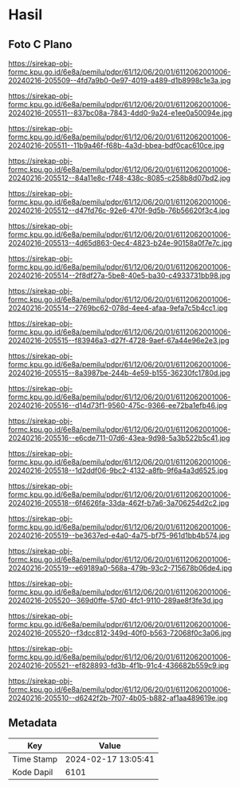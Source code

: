 # Hasil

## Foto C Plano

https://sirekap-obj-formc.kpu.go.id/6e8a/pemilu/pdpr/61/12/06/20/01/6112062001006-20240216-205509--4fd7a9b0-0e97-4019-a489-d1b8998c1e3a.jpg

https://sirekap-obj-formc.kpu.go.id/6e8a/pemilu/pdpr/61/12/06/20/01/6112062001006-20240216-205511--837bc08a-7843-4dd0-9a24-e1ee0a50094e.jpg

https://sirekap-obj-formc.kpu.go.id/6e8a/pemilu/pdpr/61/12/06/20/01/6112062001006-20240216-205511--11b9a46f-f68b-4a3d-bbea-bdf0cac610ce.jpg

https://sirekap-obj-formc.kpu.go.id/6e8a/pemilu/pdpr/61/12/06/20/01/6112062001006-20240216-205512--84a11e8c-f748-438c-8085-c258b8d07bd2.jpg

https://sirekap-obj-formc.kpu.go.id/6e8a/pemilu/pdpr/61/12/06/20/01/6112062001006-20240216-205512--d47fd76c-92e6-470f-9d5b-76b56620f3c4.jpg

https://sirekap-obj-formc.kpu.go.id/6e8a/pemilu/pdpr/61/12/06/20/01/6112062001006-20240216-205513--4d65d863-0ec4-4823-b24e-90158a0f7e7c.jpg

https://sirekap-obj-formc.kpu.go.id/6e8a/pemilu/pdpr/61/12/06/20/01/6112062001006-20240216-205514--2f8df27a-5be8-40e5-ba30-c4933731bb98.jpg

https://sirekap-obj-formc.kpu.go.id/6e8a/pemilu/pdpr/61/12/06/20/01/6112062001006-20240216-205514--2769bc62-078d-4ee4-afaa-9efa7c5b4cc1.jpg

https://sirekap-obj-formc.kpu.go.id/6e8a/pemilu/pdpr/61/12/06/20/01/6112062001006-20240216-205515--f83946a3-d27f-4728-9aef-67a44e96e2e3.jpg

https://sirekap-obj-formc.kpu.go.id/6e8a/pemilu/pdpr/61/12/06/20/01/6112062001006-20240216-205515--8a3987be-244b-4e59-b155-36230fc1780d.jpg

https://sirekap-obj-formc.kpu.go.id/6e8a/pemilu/pdpr/61/12/06/20/01/6112062001006-20240216-205516--d14d73f1-9560-475c-9366-ee72ba1efb46.jpg

https://sirekap-obj-formc.kpu.go.id/6e8a/pemilu/pdpr/61/12/06/20/01/6112062001006-20240216-205516--e6cde711-07d6-43ea-9d98-5a3b522b5c41.jpg

https://sirekap-obj-formc.kpu.go.id/6e8a/pemilu/pdpr/61/12/06/20/01/6112062001006-20240216-205518--1d2ddf06-9bc2-4132-a8fb-9f6a4a3d6525.jpg

https://sirekap-obj-formc.kpu.go.id/6e8a/pemilu/pdpr/61/12/06/20/01/6112062001006-20240216-205518--6f4626fa-33da-462f-b7a6-3a706254d2c2.jpg

https://sirekap-obj-formc.kpu.go.id/6e8a/pemilu/pdpr/61/12/06/20/01/6112062001006-20240216-205519--be3637ed-e4a0-4a75-bf75-961d1bb4b574.jpg

https://sirekap-obj-formc.kpu.go.id/6e8a/pemilu/pdpr/61/12/06/20/01/6112062001006-20240216-205519--e69189a0-568a-479b-93c2-715678b06de4.jpg

https://sirekap-obj-formc.kpu.go.id/6e8a/pemilu/pdpr/61/12/06/20/01/6112062001006-20240216-205520--369d0ffe-57d0-4fc1-9110-289ae8f3fe3d.jpg

https://sirekap-obj-formc.kpu.go.id/6e8a/pemilu/pdpr/61/12/06/20/01/6112062001006-20240216-205520--f3dcc812-349d-40f0-b563-72068f0c3a06.jpg

https://sirekap-obj-formc.kpu.go.id/6e8a/pemilu/pdpr/61/12/06/20/01/6112062001006-20240216-205521--ef828893-fd3b-4f1b-91c4-436682b559c9.jpg

https://sirekap-obj-formc.kpu.go.id/6e8a/pemilu/pdpr/61/12/06/20/01/6112062001006-20240216-205510--d6242f2b-7f07-4b05-b882-af1aa489619e.jpg


## Metadata

| Key        | Value               |
| ---------- | ------------------- |
| Time Stamp | 2024-02-17 13:05:41 |
| Kode Dapil | 6101                |




